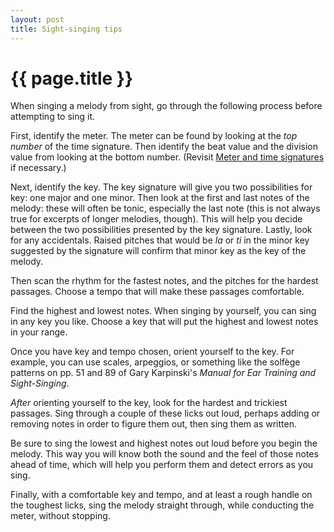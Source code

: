 ```yaml
---
layout: post
title: Sight-singing tips
---
```


{{ page.title }}
================

When singing a melody from sight, go through the following process before attempting to sing it.

First, identify the meter. The meter can be found by looking at the *top number* of the time signature. Then identify the beat value and the division value from looking at the bottom number. (Revisit [Meter and time signatures][meter] if necessary.)

Next, identify the key. The key signature will give you two possibilities for key: one major and one minor. Then look at the first and last notes of the melody: these will often be tonic, especially the last note (this is not always true for excerpts of longer melodies, though). This will help you decide between the two possibilities presented by the key signature. Lastly, look for any accidentals. Raised pitches that would be *la* or *ti* in the minor key suggested by the signature will confirm that minor key as the key of the melody.

Then scan the rhythm for the fastest notes, and the pitches for the hardest passages. Choose a tempo that will make these passages comfortable.

Find the highest and lowest notes. When singing by yourself, you can sing in any key you like. Choose a key that will put the highest and lowest notes in your range.

Once you have key and tempo chosen, orient yourself to the key. For example, you can use scales, arpeggios, or something like the solfège patterns on pp. 51 and 89 of Gary Karpinski's *Manual for Ear Training and Sight-Singing*.

*After* orienting yourself to the key, look for the hardest and trickiest passages. Sing through a couple of these licks out loud, perhaps adding or removing notes in order to figure them out, then sing them as written.

Be sure to sing the lowest and highest notes out loud before you begin the melody. This way you will know both the sound and the feel of those notes ahead of time, which will help you perform them and detect errors as you sing.

Finally, with a comfortable key and tempo, and at least a rough handle on the toughest licks, sing the melody straight through, while conducting the meter, without stopping.

[meter]: meter.html